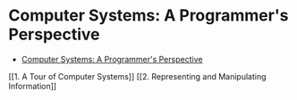 # Computer Systems: A Programmer's Perspective

<!--toc:start-->
- [Computer Systems: A Programmer's Perspective](#computer-systems-a-programmers-perspective)
<!--toc:end-->

[[1. A Tour of Computer Systems]]
[[2. Representing and Manipulating Information]]
